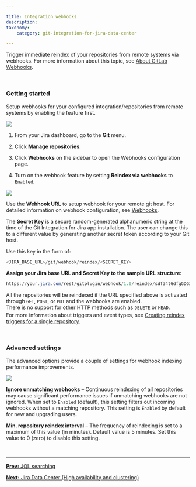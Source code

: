 ```yaml
---

title: Integration webhooks
description:
taxonomy:
    category: git-integration-for-jira-data-center

---
```


Trigger immediate reindex of your repositories from remote systems via webhooks. For more information about this topic, see [About GitLab Webhooks](https://gitlab.com/gitlab-org/gitlab-ce/blob/master/doc/web_hooks/web_hooks.md).

&nbsp;

### Getting started

Setup webhooks for your configured integration/repositories from remote systems by enabling the feature first.

![](/wp-content/uploads/gij-gitserver-gitmgr-manage-webhooks.png)

1.  From your Jira dashboard, go to the **Git** menu.

2.  Click **Manage repositories**.

3.  Click **Webhooks** on the sidebar to open the Webhooks configuration page.

4.  Turn on the webhook feature by setting **Reindex via webhooks** to `Enabled`.


![](/wp-content/uploads/gij-gitserver-gitmgr-webhooks-cfg-page.png)

Use the **Webhook URL** to setup webhook for your remote git host. For detailed information on webhook configuration, see [Webhooks](/git-integration-for-jira-data-center/webhooks-gij-self-managed).

The **Secret Key** is a secure random-generated alphanumeric string at the time of the Git Integration for Jira app installation. The user can change this to a different value by generating another secret token according to your Git host.

Use this key in the form of:

```powershell
<JIRA_BASE_URL>/git/webhook/reindex/<SECRET_KEY>
```

**Assign your Jira base URL and Secret Key to the sample URL structure:**

```powershell
https://your.jira.com/rest/gitplugin/webhook/1.0/reindex/sdf34tGdfgGDG345g3y0045TYG23te37
```

<div class="bbb-callout bbb--info">
    <div class="irow">
    <div class="ilogobox">
        <span class="logoimg"></span>
    </div>
    <div class="imsgbox">
        All the repositories will be reindexed if the URL specified above is activated through <code>GET</code>, <code>POST</code>, or <code>PUT</code> and the webhooks are enabled.
        <div class='nextpara' style='margin-bottom:-10px;'>
            There is no support for other HTTP methods such as <code>DELETE</code> or <code>HEAD</code>.
        </div>
    </div>
    </div>
</div>

For more information about triggers and event types, see [Creating reindex triggers for a single repository](/git-integration-for-jira-data-center/creating-reindex-triggers-for-a-single-repository-gij-self-managed).

&nbsp;

### Advanced settings

The advanced options provide a couple of settings for webhook indexing performance improvements.

![](/wp-content/uploads/gij-gitserver-webhooks-ignore-dups-and-min-ridx-adv.png)

**Ignore unmatching webhooks** – Continuous reindexing of all repositories may cause significant performance issues if unmatching webhooks are not ignored. When set to `Enabled` (default), this setting filters out incoming webhooks without a matching repository. This setting is `Enabled` by default for new and upgrading users.

**Min. repository reindex interval** – The frequency of reindexing is set to a maximum of this value (in minutes). Default value is 5 minutes. Set this value to 0 (zero) to disable this setting.

&nbsp;
* * *

[**Prev:** JQL searching](/git-integration-for-jira-data-center/jql-searching-gij-self-managed)

[**Next:** Jira Data Center (High availability and clustering)](/git-integration-for-jira-data-center/jira-data-center-(high-availability-and-clustering)-gij-self-managed)


